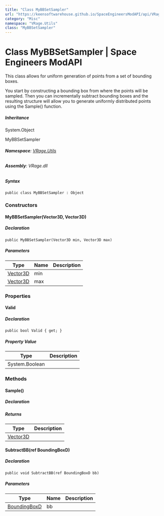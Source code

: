 ```yaml
---
title: "Class MyBBSetSampler"
url: "https://keensoftwarehouse.github.io/SpaceEngineersModAPI/api/VRage.Utils.MyBBSetSampler.html"
category: "Misc"
namespace: "VRage.Utils"
class: "MyBBSetSampler"
---
```


# Class MyBBSetSampler | Space Engineers ModAPI

This class allows for uniform generation of points from a set of bounding boxes.

You start by constructing a bounding box from where the points will be sampled. Then you can incrementally subtract bounding boxes and the resulting structure will allow you to generate uniformly distributed points using the Sample() function.

##### Inheritance

System.Object

MyBBSetSampler

###### **Namespace**: [VRage.Utils](https://keensoftwarehouse.github.io/SpaceEngineersModAPI/api/VRage.Utils.html)

###### **Assembly**: VRage.dll

##### Syntax

```
public class MyBBSetSampler : Object
```

### Constructors

#### MyBBSetSampler(Vector3D, Vector3D)

##### Declaration

```
public MyBBSetSampler(Vector3D min, Vector3D max)
```

##### Parameters

| Type | Name | Description |
| --- | --- | --- |
| [Vector3D](https://keensoftwarehouse.github.io/SpaceEngineersModAPI/api/VRageMath.Vector3D.html) | min |     |
| [Vector3D](https://keensoftwarehouse.github.io/SpaceEngineersModAPI/api/VRageMath.Vector3D.html) | max |     |

### Properties

#### Valid

##### Declaration

```
public bool Valid { get; }
```

##### Property Value

| Type | Description |
| --- | --- |
| System.Boolean |     |

### Methods

#### Sample()

##### Declaration

##### Returns

| Type | Description |
| --- | --- |
| [Vector3D](https://keensoftwarehouse.github.io/SpaceEngineersModAPI/api/VRageMath.Vector3D.html) |     |

#### SubtractBB(ref BoundingBoxD)

##### Declaration

```
public void SubtractBB(ref BoundingBoxD bb)
```

##### Parameters

| Type | Name | Description |
| --- | --- | --- |
| [BoundingBoxD](https://keensoftwarehouse.github.io/SpaceEngineersModAPI/api/VRageMath.BoundingBoxD.html) | bb  |     |
